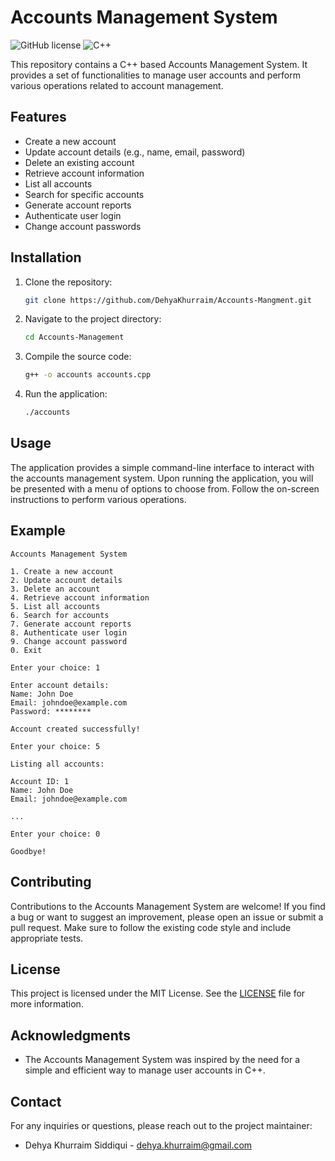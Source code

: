 # Accounts Management System

![GitHub license](https://img.shields.io/badge/license-MIT-blue.svg)
![C++](https://img.shields.io/badge/c++-%2300599C.svg?style=for-the-badge&logo=c%2B%2B&logoColor=white)

This repository contains a C++ based Accounts Management System. It provides a set of functionalities to manage user accounts and perform various operations related to account management.

## Features

- Create a new account
- Update account details (e.g., name, email, password)
- Delete an existing account
- Retrieve account information
- List all accounts
- Search for specific accounts
- Generate account reports
- Authenticate user login
- Change account passwords

## Installation

1. Clone the repository:

   ```bash
   git clone https://github.com/DehyaKhurraim/Accounts-Mangment.git
   ```

2. Navigate to the project directory:

   ```bash
   cd Accounts-Management
   ```

3. Compile the source code:

   ```bash
   g++ -o accounts accounts.cpp
   ```

4. Run the application:

   ```bash
   ./accounts
   ```

## Usage

The application provides a simple command-line interface to interact with the accounts management system. Upon running the application, you will be presented with a menu of options to choose from. Follow the on-screen instructions to perform various operations.

## Example

```plaintext
Accounts Management System

1. Create a new account
2. Update account details
3. Delete an account
4. Retrieve account information
5. List all accounts
6. Search for accounts
7. Generate account reports
8. Authenticate user login
9. Change account password
0. Exit

Enter your choice: 1

Enter account details:
Name: John Doe
Email: johndoe@example.com
Password: ********

Account created successfully!

Enter your choice: 5

Listing all accounts:

Account ID: 1
Name: John Doe
Email: johndoe@example.com

...

Enter your choice: 0

Goodbye!
```

## Contributing

Contributions to the Accounts Management System are welcome! If you find a bug or want to suggest an improvement, please open an issue or submit a pull request. Make sure to follow the existing code style and include appropriate tests.

## License

This project is licensed under the MIT License. See the [LICENSE](LICENSE) file for more information.

## Acknowledgments

- The Accounts Management System was inspired by the need for a simple and efficient way to manage user accounts in C++.

## Contact

For any inquiries or questions, please reach out to the project maintainer:

- Dehya Khurraim Siddiqui - dehya.khurraim@gmail.com
